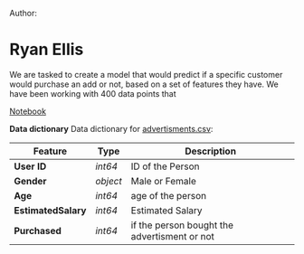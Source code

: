 Author:

# Ryan Ellis


We are tasked to create a model that would predict if a specific customer would purchase an add or not, based on a set of features they have. 
We have been working with 400 data points that    


[Notebook]([https://github.com/adrianavesa/logistic_regression_on_ads/blob/main/advertisment_classifiers_standard_scaler.ipynb](https://github.com/ryanellis5/logregads/blob/main/project_advertisement_classifier.ipynb))


**Data dictionary** 
Data dictionary for [advertisments.csv]([./advertisments.csv]):


				
|Feature|Type|Description|
|---|---|---|
|**User ID**|*int64*|ID of the Person|
|**Gender**|*object*|Male or Female|
|**Age**|*int64*|age of the person|
|**EstimatedSalary**|*int64*|Estimated Salary |
|**Purchased**|*int64*|if the person bought the advertisment or not|
